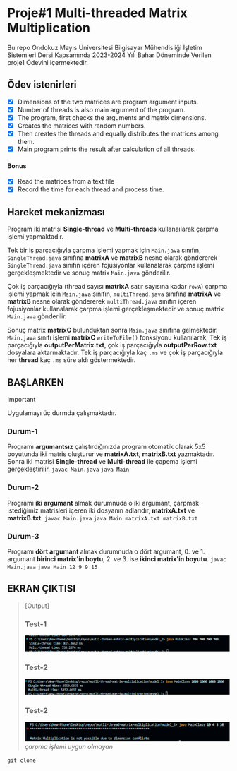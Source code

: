 # Proje#1 Multi-threaded Matrix Multiplication
Bu repo Ondokuz Mayıs Üniversitesi Bilgisayar Mühendisliği İşletim Sistemleri Dersi Kapsamında 2023-2024 Yılı Bahar Döneminde Verilen proje1 Ödevini içermektedir.


## Ödev istenirleri
- [x] Dimensions of the two matrices are program argument inputs. 
- [x] Number of threads is also main argument of the program.
- [x] The program, first checks the arguments and matrix dimensions.
- [x] Creates the matrices with random numbers.
- [x] Then creates the threads and equally distributes the matrices among them.
- [x] Main program prints the result after calculation of all threads.
#### Bonus
- [x] Read the matrices from a text file 
- [x] Record the time for each thread and process time.

## Hareket mekanizması
Program iki matrisi **Single-thread** ve **Multi-threads** kullanaılarak çarpma işlemi yapmaktadır.


Tek bir iş parçacığıyla çarpma işlemi yapmak için `Main.java` sınıfın, `SingleThread.java` sınıfına **matrixA** ve **matrixB** nesne olarak göndererek `SingleThread.java` sınıfın içeren fojusiyonlar kullanalarak çarpma işlemi gerçekleşmektedir ve sonuç matrix `Main.java` gönderilir.

Çok iş parçacığıyla (thread sayısı **matrixA** satır sayısına kadar `rowA`) çarpma işlemi yapmak için `Main.java` sınıfın, `multiThread.java` sınıfına **matrixA** ve **matrixB** nesne olarak göndererek `multiThread.java` sınıfın içeren fojusiyonlar kullanalarak çarpma işlemi gerçekleşmektedir ve sonuç matrix `Main.java` gönderilir.

Sonuç matrix **matrixC** bulunduktan sonra `Main.java` sınıfına gelmektedir. `Main.java` sınıfı işlemi **matrixC** `writeToFile()` fonksiyonu kullanılarak, Tek iş parçacığıyla **outputPerMatrix.txt**, çok iş parçacığıyla **outputPerRow.txt** dosyalara aktarmaktadır. Tek iş parçacığıyla kaç `.ms` ve çok iş parçacığıyla her **thread** kaç `.ms` süre aldı göstermektedir. 




## BAŞLARKEN

> [!IMPORTANT]
> Uygulamayı üç durmda çalışmaktadır.
> ### Durum-1
> Programı **argumantsız** çalıştırdığınızda program otomatik olarak 5x5 boyutunda iki matris oluşturur ve **matrixA.txt**, **matrixB.txt** yazmaktadır. Sonra iki matrisi **Single-thread** ve **Multi-thread** ile çapema işlemi gerçekleştirilir.
> `javac Main.java`
> `java Main` 
> ### Durum-2
> Programı **iki argumant** almak durumnuda o iki argumant, çarpmak istediğimiz matrisleri içeren iki dosyanın adlarıdır, **matrixA.txt** ve **matrixB.txt**.
> `javac Main.java`
> `java Main matrixA.txt matrixB.txt`
> ### Durum-3
> Programı **dört argumant** almak durumnuda o dört argumant, 0. ve 1. argumant **birinci matrix'in boytu**, 2. ve 3. ise **ikinci matrix'in boyutu**. 
> `javac Main.java`
> `java Main 12 9 9 15`


## EKRAN ÇIKTISI
>[Output]
>### Test-1
>![700 X 700 ](test/image1.png)
>### Test-2
>![1000 X 1000 ](test/image2.png)
>### Test-2
>![hata ](test/image3.png)
>*çarpma işlemi uygun olmayan*

```
git clone
```